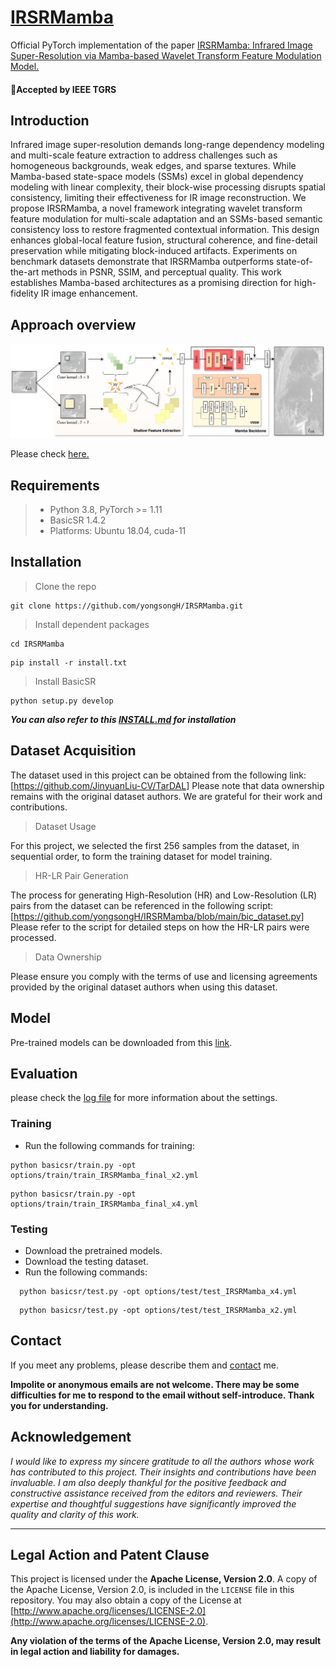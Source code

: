 # [IRSRMamba](http://arxiv.org/abs/2405.09873)
Official PyTorch implementation of the paper [IRSRMamba: Infrared Image Super-Resolution via Mamba-based Wavelet Transform Feature Modulation Model.](https://doi.org/10.1109/TGRS.2025.3584385)

#### 🚩Accepted by IEEE TGRS


## Introduction

Infrared image super-resolution demands long-range dependency modeling and multi-scale feature extraction to address challenges such as homogeneous backgrounds, weak edges, and sparse textures. While Mamba-based state-space models (SSMs) excel in global dependency modeling with linear complexity, their block-wise processing disrupts spatial consistency, limiting their effectiveness for IR image reconstruction. We propose IRSRMamba, a novel framework integrating wavelet transform feature modulation for multi-scale adaptation and an SSMs-based semantic consistency loss to restore fragmented contextual information. This design enhances global-local feature fusion, structural coherence, and fine-detail preservation while mitigating block-induced artifacts. Experiments on benchmark datasets demonstrate that IRSRMamba outperforms state-of-the-art methods in PSNR, SSIM, and perceptual quality. This work establishes Mamba-based architectures as a promising direction for high-fidelity IR image enhancement.

## Approach overview

![IRSRMamba](experiments/pretrained_models/IRSRMamba.png)


Please check [here.](https://github.com/yongsongH/IRSRMamba/blob/3fb448b0efaa5ded1bd2b878d9535e256f99509f/experiments/pretrained_models/vis.pdf)


## Requirements
> - Python 3.8, PyTorch >= 1.11
> - BasicSR 1.4.2
> - Platforms: Ubuntu 18.04, cuda-11



## Installation
>  Clone the repo
```
git clone https://github.com/yongsongH/IRSRMamba.git
```
> Install dependent packages
```
cd IRSRMamba
```
```
pip install -r install.txt
```
> Install BasicSR
```
python setup.py develop
```
***You can also refer to this [INSTALL.md](https://github.com/XPixelGroup/BasicSR/blob/master/docs/INSTALL.md) for installation***

## Dataset Acquisition
The dataset used in this project can be obtained from the following link:
[https://github.com/JinyuanLiu-CV/TarDAL]
Please note that data ownership remains with the original dataset authors. We are grateful for their work and contributions.
> Dataset Usage

For this project, we selected the first 256 samples from the dataset, in sequential order, to form the training dataset for model training.
>  HR-LR Pair Generation

The process for generating High-Resolution (HR) and Low-Resolution (LR) pairs from the dataset can be referenced in the following script:
[https://github.com/yongsongH/IRSRMamba/blob/main/bic_dataset.py]
Please refer to the script for detailed steps on how the HR-LR pairs were processed.

>  Data Ownership

Please ensure you comply with the terms of use and licensing agreements provided by the original dataset authors when using this dataset.

## Model

Pre-trained models can be downloaded from this [link](https://figshare.com/articles/dataset/IRSRMamba_Infrared_Image_Super-Resolution_via_Mamba-based_Wavelet_Transform_Feature_Modulation_Model/25835938).

## Evaluation

please check the [log file](https://github.com/yongsongH/IRSRMamba/blob/main/results/0515_SPL_IRSRMamba_Final_x2/test_0515_SPL_IRSRMamba_Final_x2_20240516_171818.log) for more information about the settings.

### Training
- Run the following commands for training:
```
python basicsr/train.py -opt options/train/train_IRSRMamba_final_x2.yml
```
```
python basicsr/train.py -opt options/train/train_IRSRMamba_final_x4.yml
```
    
### Testing
- Download the pretrained models.
- Download the testing dataset.
- Run the following commands:
```
  python basicsr/test.py -opt options/test/test_IRSRMamba_x4.yml
```
```
  python basicsr/test.py -opt options/test/test_IRSRMamba_x2.yml
```

## Contact

If you meet any problems, please describe them and [contact](https://hyongsong.work/) me. 

**Impolite or anonymous emails are not welcome. There may be some difficulties for me to respond to the email without self-introduce. Thank you for understanding.**

## Acknowledgement
*I would like to express my sincere gratitude to all the authors whose work has contributed to this project. Their insights and contributions have been invaluable. I am also deeply thankful for the positive feedback and constructive assistance received from the editors and reviewers. Their expertise and thoughtful suggestions have significantly improved the quality and clarity of this work.*


---

## Legal Action and Patent Clause
This project is licensed under the **Apache License, Version 2.0**.
A copy of the Apache License, Version 2.0, is included in the `LICENSE` file in this repository. You may also obtain a copy of the License at [http://www.apache.org/licenses/LICENSE-2.0](http://www.apache.org/licenses/LICENSE-2.0).

**Any violation of the terms of the Apache License, Version 2.0, may result in legal action and liability for damages.**
